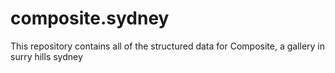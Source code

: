 # composite.sydney
This repository contains all of the structured data for Composite, a gallery in surry hills sydney
